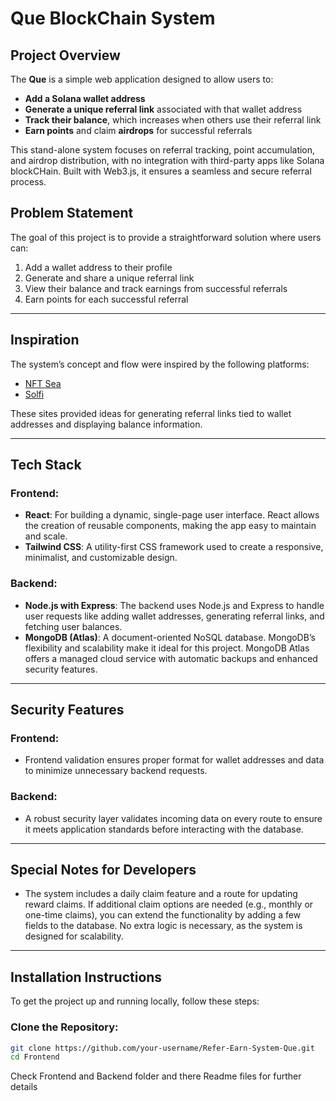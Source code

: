 # **Que BlockChain System**

## **Project Overview**

The **Que** is a simple web application designed to allow users to:

- **Add a Solana wallet address**
- **Generate a unique referral link** associated with that wallet address
- **Track their balance**, which increases when others use their referral link
- **Earn points** and claim **airdrops** for successful referrals

This stand-alone system focuses on referral tracking, point accumulation, and airdrop distribution, with no integration with third-party apps like Solana blockCHain. Built with Web3.js, it ensures a seamless and secure referral process.

## **Problem Statement**

The goal of this project is to provide a straightforward solution where users can:

1. Add a wallet address to their profile
2. Generate and share a unique referral link
3. View their balance and track earnings from successful referrals
4. Earn points for each successful referral

---

## **Inspiration**

The system’s concept and flow were inspired by the following platforms:

- [NFT Sea](https://web.archive.org/web/20211006140559/http://nftsea.net/)
- [Solfi](https://solfi.pro/?1A094)

These sites provided ideas for generating referral links tied to wallet addresses and displaying balance information.

---

## **Tech Stack**

### **Frontend**:

- **React**: For building a dynamic, single-page user interface. React allows the creation of reusable components, making the app easy to maintain and scale.
- **Tailwind CSS**: A utility-first CSS framework used to create a responsive, minimalist, and customizable design.

### **Backend**:

- **Node.js with Express**: The backend uses Node.js and Express to handle user requests like adding wallet addresses, generating referral links, and fetching user balances.
- **MongoDB (Atlas)**: A document-oriented NoSQL database. MongoDB’s flexibility and scalability make it ideal for this project. MongoDB Atlas offers a managed cloud service with automatic backups and enhanced security features.

---

## **Security Features**

### **Frontend**:

- Frontend validation ensures proper format for wallet addresses and data to minimize unnecessary backend requests.

### **Backend**:

- A robust security layer validates incoming data on every route to ensure it meets application standards before interacting with the database.

---

## **Special Notes for Developers**

- The system includes a daily claim feature and a route for updating reward claims. If additional claim options are needed (e.g., monthly or one-time claims), you can extend the functionality by adding a few fields to the database. No extra logic is necessary, as the system is designed for scalability.

---

## **Installation Instructions**

To get the project up and running locally, follow these steps:

### **Clone the Repository**:

```bash
git clone https://github.com/your-username/Refer-Earn-System-Que.git
cd Frontend
```
Check Frontend and Backend folder and there Readme files for further details
